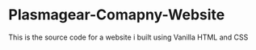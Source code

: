# Plasmagear-Comapny-Website
This is the source code for a website i built using Vanilla HTML and CSS
